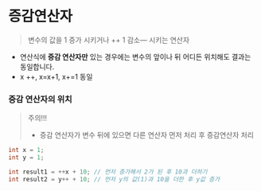 # 증감연산자
> 변수의 값을 1 증가 시키거나 ++ 1 감소— 시키는 연산자
- 연산식에 **증감 연산자만** 있는 경우에는 변수의 앞이나 뒤 어디든 위치해도 결과는 동일합니다.
- x ++, x=x+1, x+=1 동일

### 증감 연산자의 위치
> 주의!!!
> * 증감 연산자가 변수 뒤에 있으면 다른 연산자 먼저 처리 후 증감연산자 처리

```java
int x = 1;
int y = 1;

int result1 = ++x + 10; // 먼저 증가해서 2가 된 후 10과 더하기
int result2 = y++ + 10; // 먼저 y의 값(1)과 10을 더한 후 y값 증가
```